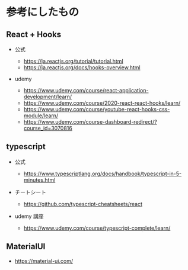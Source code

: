# 参考にしたもの

## React + Hooks

- 公式

  - https://ja.reactjs.org/tutorial/tutorial.html
  - https://ja.reactjs.org/docs/hooks-overview.html

- udemy
  - https://www.udemy.com/course/react-application-development/learn/
  - https://www.udemy.com/course/2020-react-react-hooks/learn/
  - https://www.udemy.com/course/youtube-react-hooks-css-module/learn/
  - https://www.udemy.com/course-dashboard-redirect/?course_id=3070816

## typescript

- 公式

  - https://www.typescriptlang.org/docs/handbook/typescript-in-5-minutes.html

- チートシート

  - https://github.com/typescript-cheatsheets/react

- udemy 講座
  - https://www.udemy.com/course/typescript-complete/learn/

## MaterialUI

- https://material-ui.com/
